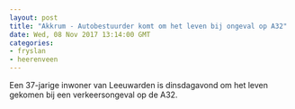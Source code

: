 ```yaml
---
layout: post
title: "Akkrum - Autobestuurder komt om het leven bij ongeval op A32"
date: Wed, 08 Nov 2017 13:14:00 GMT
categories: 
- fryslan 
- heerenveen 
---
```


Een 37-jarige inwoner van Leeuwarden is dinsdagavond om het leven gekomen bij een verkeersongeval op de A32.
